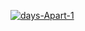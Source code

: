 <a href="https://ibb.co/PMgnVxd"><img src="https://i.ibb.co/DYQyj4Z/days-Apart-1.jpg" alt="days-Apart-1" border="0"></a>
